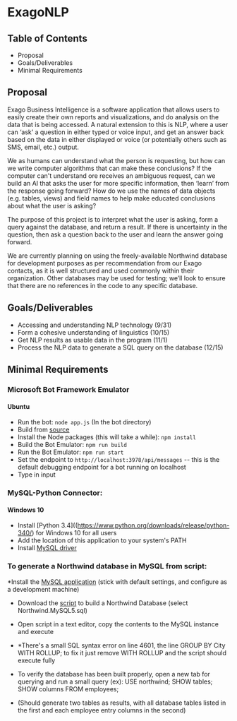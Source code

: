 # ExagoNLP

## Table of Contents
* Proposal
* Goals/Deliverables
* Minimal Requirements

## Proposal
Exago Business Intelligence is a software application that allows users to easily create their own reports and visualizations, and do analysis on the data that is being accessed.  A natural extension to this is NLP, where a user can ‘ask’ a question in either typed or voice input, and get an answer back based on the data in either displayed or voice (or potentially others such as SMS, email, etc.) output. 

We as humans can understand what the person is requesting, but how can we write computer algorithms that can make these conclusions?  If the computer can't understand ore receives an ambiguous request, can we build an AI that asks the user for more specific information, then ‘learn’ from the response going forward?  How do we use the names of data objects (e.g. tables, views) and field names to help make educated conclusions about what the user is asking?
 
The purpose of this project is to interpret what the user is asking, form a query against the database, and return a result.  If there is uncertainty in the question, then ask a question back to the user and learn the answer going forward.  

We are currently planning on using the freely-available Northwind database for development purposes as per recommendation from our Exago contacts, as it is well structured and used commonly within their organization. Other databases may be used for testing; we’ll look to ensure that there are no references in the code to any specific database.

## Goals/Deliverables
* Accessing and understanding NLP technology (9/31)
* Form a cohesive understanding of linguistics (10/15)
* Get NLP results as usable data in the program (11/1)
* Process the NLP data to generate a SQL query on the database (12/15)

## Minimal Requirements
### Microsoft Bot Framework Emulator
#### Ubuntu
* Run the bot: `node app.js` (In the bot directory)
* Build from [source](https://github.com/Microsoft/BotFramework-Emulator.git)
* Install the Node packages (this will take a while):
`npm install`
* Build the Bot Emulator: `npm run build`
* Run the Bot Emulator: `npm run start`
* Set the endpoint to `http://localhost:3978/api/messages` -- this is the default debugging endpoint for a bot running on localhost
* Type in input
### MySQL-Python Connector:
#### Windows 10
* Install [Python 3.4]((https://www.python.org/downloads/release/python-340/) for Windows 10 for all users
* Add the location of this application to your system's PATH
* Install [MySQL driver](https://dev.mysql.com/downloads/connector/python/)

### To generate a Northwind database in MySQL from script:
*Install the [MySQL application](https://dev.mysql.com/downloads/installer/) (stick with default settings, and configure as a development machine)

* Download the [script](https://www.aspsnippets.com/Articles/Download-and-Install-Microsoft-Northwind-Sample-database-in-MySql.aspx) to build a Northwind Database (select Northwind.MySQL5.sql)
* Open script in a text editor, copy the contents to the MySQL instance and execute
* *There's a small SQL syntax error on line 4601, the line GROUP BY City WITH ROLLUP;
to fix it just remove WITH ROLLUP and the script should execute fully

* To verify the database has been built properly, open a new tab for querying and run a small query (ex):
USE northwind;
SHOW tables;
SHOW columns FROM employees;

* (Should generate two tables as results, with all database tables
   listed in the first and each employee entry columns in the second)